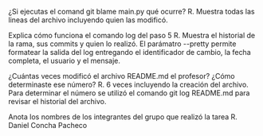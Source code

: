 ¿Si ejecutas el comand git blame main.py qué ocurre?
R. Muestra todas las lineas del archivo incluyendo quien las modificó.

Explica cómo funciona el comando log del paso 5
R. Muestra el historial de la rama, sus commits y quien lo realizó. El parámatro --pretty permite formatear la salida del log entregando el identificador de cambio, la fecha completa, el usuario y el mensaje.

¿Cuántas veces modificó el archivo README.md el profesor? ¿Cómo determinaste ese número?
R. 6 veces incluyendo la creación del archivo. Para determinar el número se utilizó el comando git log README.md para revisar el historial del archivo.

Anota los nombres de los integrantes del grupo que realizó la tarea
R. Daniel Concha Pacheco
